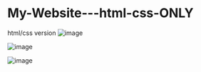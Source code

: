 # My-Website---html-css-ONLY
html/css version
![image](https://user-images.githubusercontent.com/72635181/129808295-1f2b49d8-227f-498e-bc38-6e2fe6f70915.png)

![image](https://user-images.githubusercontent.com/72635181/129808393-f072a683-a798-4309-bb06-66a97f95265e.png)

![image](https://user-images.githubusercontent.com/72635181/129808474-6ead71bd-c84b-413d-a089-9f9bad464452.png)

